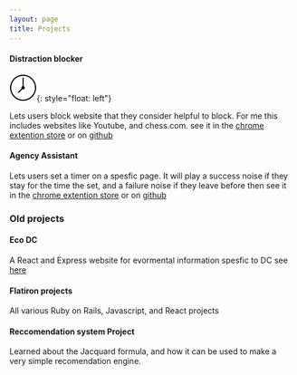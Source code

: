 ```yaml
---
layout: page
title: Projects
---
```


#### Distraction blocker 

![image](../img/icon-48.png){: style="float: left"}
<!-- <img src="../img/icon-48.png" alt="Italian Trulli"> -->

Lets users block website that they consider helpful to block. For me this includes websites like Youtube, and chess.com.  see it in the [chrome extention store](https://chromewebstore.google.com/detail/distraction-blocker/gigiekecpijokpijbabheahcnpfchhga?hl=en&authuser=0) or on [github](https://github.com/milobravman/Focus-timer/tree/main/Publishing/Chrome-distraction-blocker)


#### Agency Assistant
Lets users set a timer on a spesfic page. It will play a success noise if they stay for the time the set, and a failure noise if they leave before then see it in the [chrome extention store](https://chromewebstore.google.com/detail/agency-assistant/pbcoffnbffloddpmembnpojpngdpgcbo?hl=en&authuser=0) or on [github](https://github.com/milobravman/Focus-timer/tree/main/Old/agencyAssistant1.2)


### Old projects

#### Eco DC



A React and Express website for evormental information spesfic to DC see [here](https://milobravman.github.io/EcoDC/)

#### Flatiron projects 

All various Ruby on Rails, Javascript, and React projects

#### Reccomendation system Project

Learned about the Jacquard formula, and how it can be used to make a very simple recomendation engine.